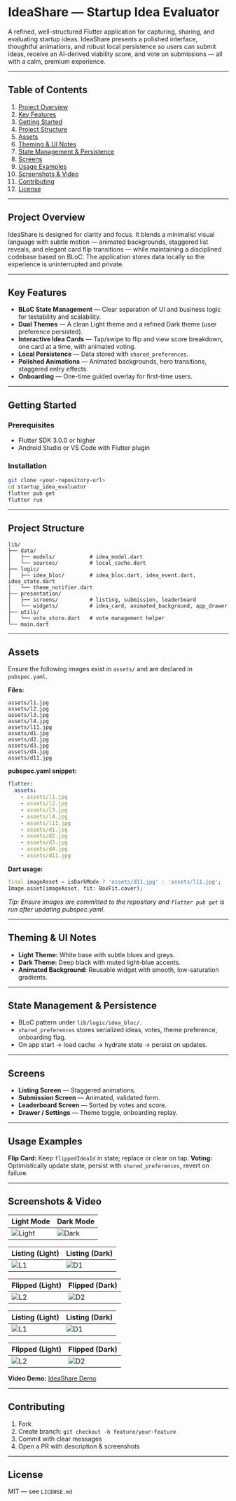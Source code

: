 # IdeaShare — Startup Idea Evaluator

A refined, well-structured Flutter application for capturing, sharing, and evaluating startup ideas. IdeaShare presents a polished interface, thoughtful animations, and robust local persistence so users can submit ideas, receive an AI-derived viability score, and vote on submissions — all with a calm, premium experience.

---

## Table of Contents

1. [Project Overview](#project-overview)
2. [Key Features](#key-features)
3. [Getting Started](#getting-started)
4. [Project Structure](#project-structure)
5. [Assets](#assets)
6. [Theming & UI Notes](#theming--ui-notes)
7. [State Management & Persistence](#state-management--persistence)
8. [Screens](#screens)
9. [Usage Examples](#usage-examples)
10. [Screenshots & Video](#screenshots--video)
11. [Contributing](#contributing)
12. [License](#license)

---

## Project Overview

IdeaShare is designed for clarity and focus. It blends a minimalist visual language with subtle motion — animated backgrounds, staggered list reveals, and elegant card flip transitions — while maintaining a disciplined codebase based on BLoC. The application stores data locally so the experience is uninterrupted and private.

---

## Key Features

* **BLoC State Management** — Clear separation of UI and business logic for testability and scalability.
* **Dual Themes** — A clean Light theme and a refined Dark theme (user preference persisted).
* **Interactive Idea Cards** — Tap/swipe to flip and view score breakdown, one card at a time, with animated voting.
* **Local Persistence** — Data stored with `shared_preferences`.
* **Polished Animations** — Animated backgrounds, hero transitions, staggered entry effects.
* **Onboarding** — One-time guided overlay for first-time users.

---

## Getting Started

### Prerequisites

* Flutter SDK 3.0.0 or higher
* Android Studio or VS Code with Flutter plugin

### Installation

```bash
git clone <your-repository-url>
cd startup_idea_evaluator
flutter pub get
flutter run
```

---

## Project Structure

```
lib/
├── data/
│   ├── models/           # idea_model.dart
│   └── sources/          # local_cache.dart
├── logic/
│   ├── idea_bloc/        # idea_bloc.dart, idea_event.dart, idea_state.dart
│   └── theme_notifier.dart
├── presentation/
│   ├── screens/          # listing, submission, leaderboard
│   └── widgets/          # idea_card, animated_background, app_drawer
├── utils/
│   └── vote_store.dart   # vote management helper
└── main.dart
```

---

## Assets

Ensure the following images exist in `assets/` and are declared in `pubspec.yaml`.

**Files:**

```
assets/l1.jpg
assets/l2.jpg
assets/l3.jpg
assets/l4.jpg
assets/l11.jpg
assets/d1.jpg
assets/d2.jpg
assets/d3.jpg
assets/d4.jpg
assets/d11.jpg
```

**pubspec.yaml snippet:**

```yaml
flutter:
  assets:
    - assets/l1.jpg
    - assets/l2.jpg
    - assets/l3.jpg
    - assets/l4.jpg
    - assets/l11.jpg
    - assets/d1.jpg
    - assets/d2.jpg
    - assets/d3.jpg
    - assets/d4.jpg
    - assets/d11.jpg
```

**Dart usage:**

```dart
final imageAsset = isDarkMode ? 'assets/d11.jpg' : 'assets/l11.jpg';
Image.asset(imageAsset, fit: BoxFit.cover);
```

*Tip: Ensure images are committed to the repository and `flutter pub get` is run after updating pubspec.yaml.*

---

## Theming & UI Notes

* **Light Theme:** White base with subtle blues and greys.
* **Dark Theme:** Deep black with muted light-blue accents.
* **Animated Background:** Reusable widget with smooth, low-saturation gradients.

---

## State Management & Persistence

* BLoC pattern under `lib/logic/idea_bloc/`.
* `shared_preferences` stores serialized ideas, votes, theme preference, onboarding flag.
* On app start → load cache → hydrate state → persist on updates.

---

## Screens

* **Listing Screen** — Staggered animations.
* **Submission Screen** — Animated, validated form.
* **Leaderboard Screen** — Sorted by votes and score.
* **Drawer / Settings** — Theme toggle, onboarding replay.

---

## Usage Examples

**Flip Card:** Keep `flippedIdeaId` in state; replace or clear on tap.
**Voting:** Optimistically update state, persist with `shared_preferences`, revert on failure.

---

## Screenshots & Video

| Light Mode               | Dark Mode               |
| ------------------------ | ----------------------- |
| ![Light](assets/l11.jpg) | ![Dark](assets/d11.jpg) |

| Listing (Light)      | Listing (Dark)       |
| -------------------- | -------------------- |
| ![L1](assets/l1.jpg) | ![D1](assets/d1.jpg) |

| Flipped (Light)      | Flipped (Dark)       |
| -------------------- | -------------------- |
| ![L2](assets/l2.jpg) | ![D2](assets/d2.jpg) |

| Listing (Light)      | Listing (Dark)       |
|----------------------|----------------------|
| ![L1](assets/l3.jpg) | ![D1](assets/d3.jpg) |

| Flipped (Light)      | Flipped (Dark)       |
|----------------------|----------------------|
| ![L2](assets/l4.jpg) | ![D2](assets/d4.jpg) |

**Video Demo:** [IdeaShare Demo](https://drive.google.com/file/d/1hYEG70ylsR4o45SWZkO7tuv0COphH4RT/view?usp=drivesdk)

---

## Contributing

1. Fork
2. Create branch: `git checkout -b feature/your-feature`
3. Commit with clear messages
4. Open a PR with description & screenshots

---

## License

MIT — see `LICENSE.md`
